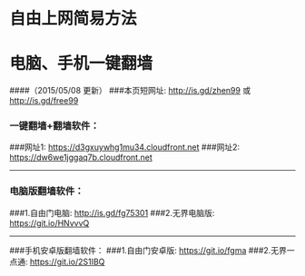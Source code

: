 # 自由上网简易方法
# 电脑、手机一键翻墙
####（2015/05/08 更新）
###本页短网址: http://is.gd/zhen99 或 http://is.gd/free99

### 一键翻墙+翻墙软件：
###网址1: https://d3gxuywhg1mu34.cloudfront.net
###网址2: https://dw6we1jggaq7b.cloudfront.net

***

### 电脑版翻墙软件：
###1.自由门电脑: http://is.gd/fg75301
###2.无界电脑版: https://git.io/HNvvvQ

***

###手机安卓版翻墙软件：
###1.自由门安卓版: https://git.io/fgma
###2.无界一点通: https://git.io/2S1IBQ
